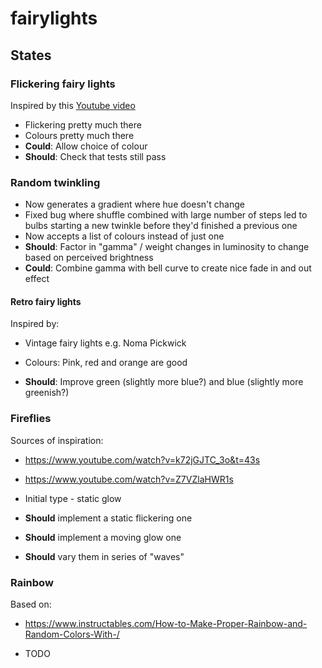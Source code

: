 # fairylights

## States

### Flickering fairy lights

Inspired by this [Youtube video](https://www.youtube.com/watch?v=zeOw5MZWq24)

- Flickering pretty much there
- Colours pretty much there
- **Could**: Allow choice of colour
- **Should**: Check that tests still pass

### Random twinkling

- Now generates a gradient where hue doesn't change
- Fixed bug where shuffle combined with large number of steps led to bulbs starting a new twinkle before they'd finished a previous one
- Now accepts a list of colours instead of just one
- **Should**: Factor in "gamma" / weight changes in luminosity to change based on perceived brightness
- **Could**: Combine gamma with bell curve to create nice fade in and out effect

#### Retro fairy lights

Inspired by:
- Vintage fairy lights e.g. Noma Pickwick

- Colours: Pink, red and orange are good
- **Should**: Improve green (slightly more blue?) and blue (slightly more greenish?)

### Fireflies

Sources of inspiration:
- https://www.youtube.com/watch?v=k72jGJTC_3o&t=43s
- https://www.youtube.com/watch?v=Z7VZlaHWR1s

- Initial type - static glow
- **Should** implement a static flickering one
- **Should** implement a moving glow one
- **Should** vary them in series of "waves"

### Rainbow

Based on:
- https://www.instructables.com/How-to-Make-Proper-Rainbow-and-Random-Colors-With-/

- TODO

